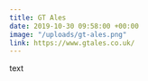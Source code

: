 ```yaml
---
title: GT Ales
date: 2019-10-30 09:58:00 +00:00
image: "/uploads/gt-ales.png"
link: https://www.gtales.co.uk/
---
```


text

